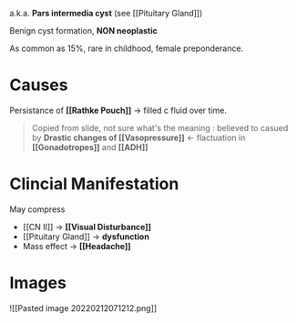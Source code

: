 a.k.a. **Pars intermedia cyst** (see [[Pituitary Gland]])

Benign cyst formation, **NON neoplastic**

As common as 15%, rare in childhood, female preponderance.

# Causes
Persistance of **[[Rathke Pouch]]** → filled c fluid over time.
> Copied from slide, not sure what's the meaning :
> believed to casued by **Drastic changes of [[Vasopressure]]** ← flactuation in **[[Gonadotropes]]** and **[[ADH]]**

# Clincial Manifestation
May compress
- [[CN II]] → **[[Visual Disturbance]]**
- [[Pituitary Gland]] → **dysfunction**
- Mass effect → **[[Headache]]**

# Images

![[Pasted image 20220212071212.png]]